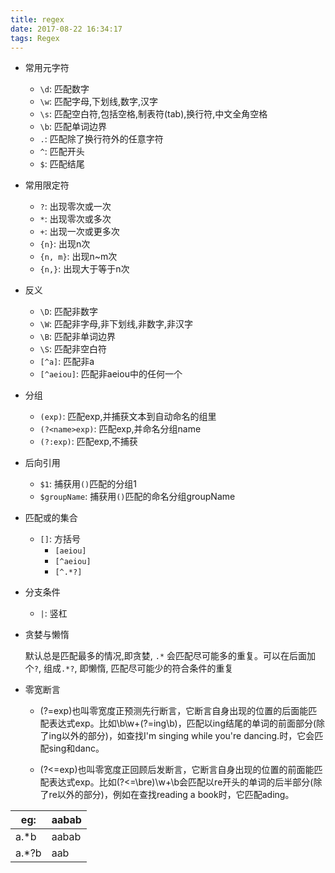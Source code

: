 ```yaml
---
title: regex
date: 2017-08-22 16:34:17
tags: Regex
---
```



+ 常用元字符
    + `\d`: 匹配数字
    + `\w`: 匹配字母,下划线,数字,汉字
    + `\s`: 匹配空白符,包括空格,制表符(tab),换行符,中文全角空格
    + `\b`: 匹配单词边界
    + `.`: 匹配除了换行符外的任意字符
    + `^`: 匹配开头
    + `$`: 匹配结尾
    
+ 常用限定符
    + `?`: 出现零次或一次
    + `*`: 出现零次或多次
    + `+`: 出现一次或更多次
    + `{n}`: 出现n次
    + `{n, m}`: 出现n~m次
    + `{n,}`: 出现大于等于n次

+ 反义
    + `\D`: 匹配非数字
    + `\W`: 匹配非字母,非下划线,非数字,非汉字
    + `\B`: 匹配非单词边界
    + `\S`: 匹配非空白符
    + `[^a]`: 匹配非a
    + `[^aeiou]`: 匹配非aeiou中的任何一个
    
+ 分组    
    + `(exp)`: 匹配exp,并捕获文本到自动命名的组里
    + `(?<name>exp)`: 匹配exp,并命名分组name
    + `(?:exp)`: 匹配exp,不捕获 

+ 后向引用
    + `$1`: 捕获用`()`匹配的分组1
    +  `$groupName`: 捕获用`()`匹配的命名分组groupName
    
+ 匹配或的集合
    + `[]`: 方括号
        + `[aeiou]`
        + `[^aeiou]`
        + `[^.*?]`

+ 分支条件
    + `|`: 竖杠
 
    
+ 贪婪与懒惰

    默认总是匹配最多的情况,即贪婪, `.*` 会匹配尽可能多的重复。可以在后面加个`?`, 组成`.*?`, 即懒惰, 匹配尽可能少的符合条件的重复

+ 零宽断言
    + (?=exp)也叫零宽度正预测先行断言，它断言自身出现的位置的后面能匹配表达式exp。比如\b\w+(?=ing\b)，匹配以ing结尾的单词的前面部分(除了ing以外的部分)，如查找I'm singing while you're dancing.时，它会匹配sing和danc。

    + (?<=exp)也叫零宽度正回顾后发断言，它断言自身出现的位置的前面能匹配表达式exp。比如(?<=\bre)\w+\b会匹配以re开头的单词的后半部分(除了re以外的部分)，例如在查找reading a book时，它匹配ading。


|eg:|aabab|
|---|--|
|a.*b|aabab|
|a.*?b|aab|


    
    
    